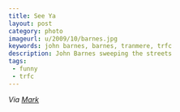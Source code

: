 ```yaml
---
title: See Ya
layout: post
category: photo
imageurl: u/2009/10/barnes.jpg
keywords: john barnes, barnes, tranmere, trfc
description: John Barnes sweeping the streets
tags:
 - funny
 - trfc
---
```


_Via [Mark][1]_

[1]:http://www.liverpoolecho.co.uk/sport/tranmere-rovers/tranmere-rovers-news/2009/08/29/trevor-s-final-wash-and-go-100252-24556189/